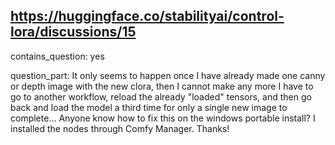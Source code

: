 ## https://huggingface.co/stabilityai/control-lora/discussions/15

contains_question: yes

question_part: It only seems to happen once I have already made one canny or depth image with the new clora, then I cannot make any more I have to go to another workflow, reload the already "loaded" tensors, and then go back and load the model a third time for only a single new image to complete...
Anyone know how to fix this on the windows portable install? I installed the nodes through Comfy Manager.
Thanks!